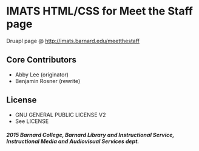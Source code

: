 # IMATS HTML/CSS for Meet the Staff page
Druapl page @ http://imats.barnard.edu/meetthestaff

Core Contributors
-----
- Abby Lee (originator)
- Benjamin Rosner (rewrite)

License
-----
- GNU GENERAL PUBLIC LICENSE V2
- See LICENSE


##### 2015 Barnard College, Barnard Library and Instructional Service, Instructional Media and Audiovisual Services dept.
